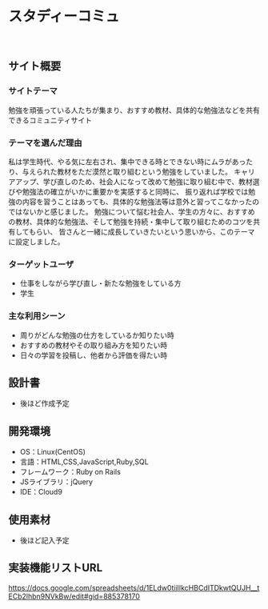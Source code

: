 # スタディーコミュ
​
## サイト概要
### サイトテーマ
勉強を頑張っている人たちが集まり、おすすめ教材、具体的な勉強法などを共有できるコミュニティサイト
​
### テーマを選んだ理由
私は学生時代、やる気に左右され、集中できる時とできない時にムラがあったり、与えられた教材をただ漠然と取り組むという勉強をしていました。
キャリアアップ、学び直しのため、社会人になって改めて勉強に取り組む中で、教材選びや勉強法の確立がいかに重要かを実感すると同時に、
振り返れば学校では勉強の内容を習うことはあっても、具体的な勉強法等は意外と習ってこなかったのではないかと感じました。
勉強について悩む社会人、学生の方々に、おすすめの教材、具体的な勉強法、そして勉強を持続・集中して取り組むためのコツを共有してもらい、
皆さんと一緒に成長していきたいという思いから、このテーマに設定しました。
​
### ターゲットユーザ
- 仕事をしながら学び直し・新たな勉強をしている方
- 学生
​
### 主な利用シーン
- 周りがどんな勉強の仕方をしているか知りたい時
- おすすめの教材やその取り組み方を知りたい時
- 日々の学習を投稿し、他者から評価を得たい時
​
## 設計書
- 後ほど作成予定
​
## 開発環境
- OS：Linux(CentOS)
- 言語：HTML,CSS,JavaScript,Ruby,SQL
- フレームワーク：Ruby on Rails
- JSライブラリ：jQuery
- IDE：Cloud9
​
## 使用素材
- 後ほど記入予定

## 実装機能リストURL
https://docs.google.com/spreadsheets/d/1ELdw0tiilIkcHBCdITDkwtQUJH__tECb2lhbn9NVkBw/edit#gid=885378170